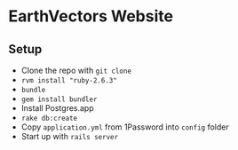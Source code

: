 # EarthVectors Website

## Setup

* Clone the repo with `git clone`
* `rvm install "ruby-2.6.3"`
* `bundle`
* `gem install bundler`
* Install Postgres.app
* `rake db:create`
* Copy `application.yml` from 1Password into `config` folder
* Start up with `rails server`
